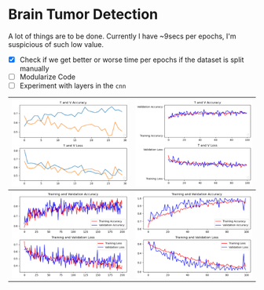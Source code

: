 # Brain Tumor Detection

A lot of things are to be done. Currently I have ~9secs per epochs, I'm suspicious of such low value.

- [x] Check if we get better or worse time per epochs if the dataset is split manually
- [ ] Modularize Code
- [ ] Experiment with layers in the `cnn`

| ![](test_run1.png) | ![](test_run2.png) |
|--------------------|--------------------|
| ![](test_run3.png) | ![](test_run4.png) |
